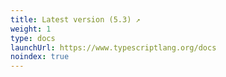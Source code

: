 ```yaml
---
title: Latest version (5.3) ↗
weight: 1
type: docs
launchUrl: https://www.typescriptlang.org/docs
noindex: true
---
```

